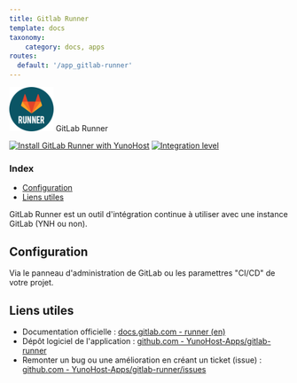```yaml
---
title: Gitlab Runner
template: docs
taxonomy:
    category: docs, apps
routes:
  default: '/app_gitlab-runner'
---
```


<img src="/images/gitlab-runner_logo.png" height="80px" alt="logo de GitLab Runner"> GitLab Runner

[![Install GitLab Runner with YunoHost](https://install-app.yunohost.org/install-with-yunohost.png)](https://install-app.yunohost.org/?app=gitlab-runner) [![Integration level](https://dash.yunohost.org/integration/gitlab-runner.svg)](https://dash.yunohost.org/appci/app/gitlab-runner)

### Index

- [Configuration](#configuration)
- [Liens utiles](#liens-utiles)

GitLab Runner est un outil d'intégration continue à utiliser avec une instance GitLab (YNH ou non).

## Configuration

Via le panneau d'administration de GitLab ou les paramettres "CI/CD" de votre projet.

## Liens utiles

 + Documentation officielle : [docs.gitlab.com - runner (en)](https://docs.gitlab.com/runner/)
 + Dépôt logiciel de l'application : [github.com - YunoHost-Apps/gitlab-runner](https://github.com/YunoHost-Apps/gitlab-runner_ynh)
 + Remonter un bug ou une amélioration en créant un ticket (issue) : [github.com - YunoHost-Apps/gitlab-runner/issues](https://github.com/YunoHost-Apps/gitlab-runner_ynh/issues)
